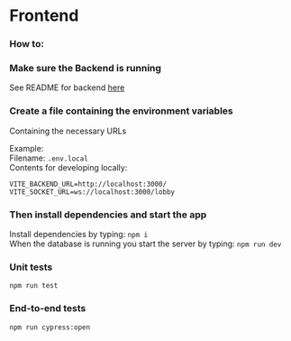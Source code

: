 # Frontend

### How to:

### Make sure the Backend is running

See README for backend [here](../backend/README.md)

### Create a file containing the environment variables

Containing the necessary URLs

Example:  
Filename: `.env.local`  
Contents for developing locally:

```
VITE_BACKEND_URL=http://localhost:3000/
VITE_SOCKET_URL=ws://localhost:3000/lobby
```

### Then install dependencies and start the app

Install dependencies by typing: `npm i`  
When the database is running you start the server by typing: `npm run dev`

### Unit tests

`npm run test`

### End-to-end tests

`npm run cypress:open`
